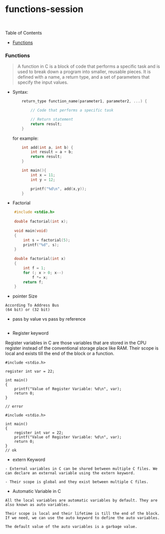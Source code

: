 # functions-session
<p>&nbsp;</p>

Table of Contents

- [Functions](#functions)




### Functions
> A function in C is a block of code that performs a specific task and is used to break down a program into  smaller, reusable pieces. It is defined with a name, a return type, and a set of parameters that specify the  input values.


- Syntax:

  ```C
      return_type function_name(parameter1, parameter2, ...) {

          // Code that performs a specific task

          // Return statement
          return result;
      }
  ```

  for example:

  ```C
      int add(int a, int b) {
          int result = a + b;
          return result;
      }

      int main(){
          int x = 11;
          int y = 12;

          printf("%d\n", add(x,y));
      }
  ```


* Factorial

```C
    #include <stdio.h>
    
    double factorial(int x);
    
    void main(void)
    {
        int s = factorial(5);
        printf("%d", s);
    }
    
    double factorial(int x)
    {
        int f = 1;
        for (; x > 0; x--)
            f *= x;
        return f;
    }
```

* pointer Size

~~~
According To Address Bus
(64 bit) or (32 bit)
~~~

* pass by value vs pass by reference

~~~

~~~

* Register keyword

Register variables in C are those variables that are stored in the CPU register instead of the conventional storage place like RAM. Their scope is local and exists till the end of the block or a function.

~~~
#include <stdio.h>

register int var = 22;

int main()
{
    printf("Value of Register Variable: %d\n", var);
    return 0;
}

// error
~~~

~~~
#include <stdio.h>

int main()
{
    register int var = 22;
    printf("Value of Register Variable: %d\n", var);
    return 0;
}
// ok
~~~

* extern Keyword
~~~
- External variables in C can be shared between multiple C files. We can declare an external variable using the extern keyword.

- Their scope is global and they exist between multiple C files.
~~~


* Automatic Variable in C
~~~
All the local variables are automatic variables by default. They are also known as auto variables.

Their scope is local and their lifetime is till the end of the block. If we need, we can use the auto keyword to define the auto variables.

The default value of the auto variables is a garbage value.
~~~